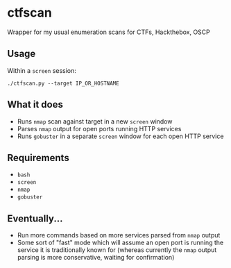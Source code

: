 # ctfscan

Wrapper for my usual enumeration scans for CTFs, Hackthebox, OSCP

## Usage

Within a `screen` session:
```
./ctfscan.py --target IP_OR_HOSTNAME
```

## What it does

 - Runs `nmap` scan against target in a new `screen` window
 - Parses `nmap` output for open ports running HTTP services
 - Runs `gobuster` in a separate `screen` window for each open HTTP service

## Requirements

 - `bash`
 - `screen`
 - `nmap`
 - `gobuster`

## Eventually...

 - Run more commands based on more services parsed from `nmap` output
 - Some sort of "fast" mode which will assume an open port is running the service it is traditionally known for (whereas currently the `nmap` output parsing is more conservative, waiting for confirmation)